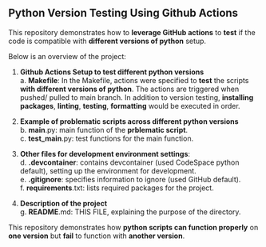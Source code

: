 ## Python Version Testing Using Github Actions

This repository demonstrates how to **leverage GitHub actions** to **test** if the code is compatible with **different versions of python** setup.

Below is an overview of the project:

1. **Github Actions Setup to test different python versions**
  <br>a. **Makefile**: In the Makefile, actions were specified to **test** the scripts **with different versions of python**. The actions are triggered when pushed/ pulled to main branch. In addition to version testing, **installing packages**, **linting**, **testing**, **formatting** would be executed in order.

2. **Example of problematic scripts across different python versions**
   <br>b. **main**.py: main function of the **prblematic script**.
   <br>c. **test_main**.py: test functions for the main function.

3. **Other files for development environment settings**:
  <br>d. **.devcontainer**: contains devcontainer (used CodeSpace python default), setting up the environment for development.
  <br>e. **.gitignore**: specifies information to ignore (used GitHub default).
  <br>f. **requirements**.txt: lists required packages for the project.

4. **Description of the project**
   <br>g. **README**.md: THIS FILE, explaining the purpose of the directory.

This repository demonstrates how **python scripts can function properly** on **one version** but **fail** to function with **another version**.
